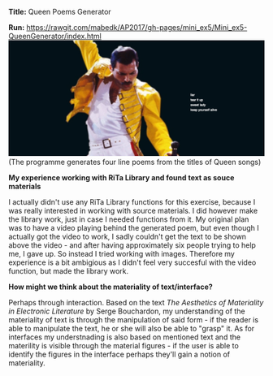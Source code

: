 <b>Title:</b> Queen Poems Generator 

<b>Run:</b> https://rawgit.com/mabedk/AP2017/gh-pages/mini_ex5/Mini_ex5-QueenGenerator/index.html
![ScreenShot](https://github.com/mabedk/AP2017/blob/gh-pages/mini_ex5/screenshot%20of%20queen%20generator.png)
(The programme generates four line poems from the titles of Queen songs)

<b>My experience working with RiTa Library and found text as souce materials</b>

I actually didn't use any RiTa Library functions for this exercise, because I was really interested in working with source materials. I did however make the library work, just in case I needed functions from it. My original plan was to have a video playing behind the generated poem, but even though I actually got the video to work, I sadly couldn't get the text to be shown above the video - and after having approximately six people trying to help me, I gave up. So instead I tried working with images. Therefore my experience is a bit ambigious as I didn't feel very succesful with the video function, but made the library work.

<b>How might we think about the materiality of text/interface?</b>

Perhaps through interaction. Based on the text *The Aesthetics of Materiality in Electronic Literature* by Serge Bouchardon, my understanding of the materiality of text is through the manipulation of said form - if the reader is able to manipulate the text, he or she will also be able to "grasp" it. As for interfaces my understnading is also based on mentioned text and the materility is visible through the material figures - if the user is able to identify the figures in the interface perhaps they'll gain a notion of materiality. 

